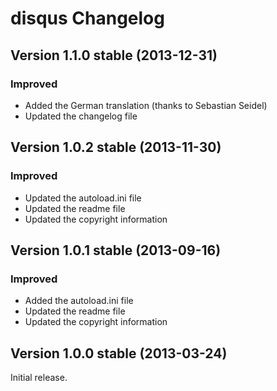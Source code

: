 disqus Changelog
================

Version 1.1.0 stable (2013-12-31)
---------------------------------

### Improved
- Added the German translation (thanks to Sebastian Seidel)
- Updated the changelog file


Version 1.0.2 stable (2013-11-30)
---------------------------------

### Improved
- Updated the autoload.ini file
- Updated the readme file
- Updated the copyright information


Version 1.0.1 stable (2013-09-16)
---------------------------------

### Improved
- Added the autoload.ini file
- Updated the readme file
- Updated the copyright information


Version 1.0.0 stable (2013-03-24)
---------------------------------

Initial release.